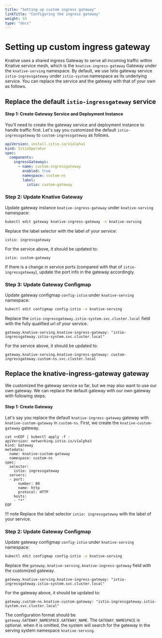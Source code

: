 ```yaml
---
title: "Setting up custom ingress gateway"
linkTitle: "Configuring the ingress gateway"
weight: 55
type: "docs"
---
```


# Setting up custom ingress gateway

Knative uses a shared ingress Gateway to serve all incoming traffic within
Knative service mesh, which is the `knative-ingress-gateway` Gateway under
the `knative-serving` namespace. By default, we use Istio gateway service
`istio-ingressgateway` under `istio-system` namespace as its underlying service.
You can replace the service and the gateway with that of your own as follows.

## Replace the default `istio-ingressgateway` service

#### Step 1: Create Gateway Service and Deployment Instance

You'll need to create the gateway service and deployment instance to handle
traffic first. Let's say you customized the default `istio-ingressgateway` to
`custom-ingressgateway` as follows.

```yaml
apiVersion: install.istio.io/v1alpha1
kind: IstioOperator
spec:
  components:
    ingressGateways:
      - name: custom-ingressgateway
        enabled: true
        namespace: custom-ns
        label:
          istio: custom-gateway
```

### Step 2: Update Knative Gateway

Update gateway instance `knative-ingress-gateway` under `knative-serving`
namespace:

```bash
kubectl edit gateway knative-ingress-gateway -n knative-serving
```

Replace the label selector with the label of your service:

```
istio: ingressgateway
```

For the service above, it should be updated to:

```
istio: custom-gateway
```

If there is a change in service ports (compared with that of
`istio-ingressgateway`), update the port info in the gateway accordingly.

### Step 3: Update Gateway Configmap

Update gateway configmap `config-istio` under `knative-serving`
namespace:

```bash
kubectl edit configmap config-istio -n knative-serving
```

Replace the `istio-ingressgateway.istio-system.svc.cluster.local` field with
the fully qualified url of your service.

```
gateway.knative-serving.knative-ingress-gateway: "istio-ingressgateway.istio-system.svc.cluster.local"
```

For the service above, it should be updated to:

```
gateway.knative-serving.knative-ingress-gateway: custom-ingressgateway.custom-ns.svc.cluster.local
```

## Replace the knative-ingress-gateway gateway

We customized the gateway service so far, but we may also want to use our own gateway.
We can replace the default gateway with our own gateway with following steps.

#### Step 1: Create Gateway

Let's say you replace the default `knative-ingress-gateway` gateway with
`knative-custom-gateway` in `custom-ns`.
First, we create the `knative-custom-gateway` gateway.

```
cat <<EOF | kubectl apply -f -
apiVersion: networking.istio.io/v1alpha3
kind: Gateway
metadata:
  name: knative-custom-gateway
  namespace: custom-ns
spec:
  selector:
    istio: ingressgateway
  servers:
  - port:
      number: 80
      name: http
      protocol: HTTP
    hosts:
    - "*"
EOF
```

!!! note
    Replace the label selector `istio: ingressgateway` with the label of your service.

### Step 2: Update Gateway Configmap

Update gateway configmap `config-istio` under `knative-serving`
namespace:

```bash
kubectl edit configmap config-istio -n knative-serving
```

Replace the `gateway.knative-serving.knative-ingress-gateway` field with
the customized gateway.

```
gateway.knative-serving.knative-ingress-gateway: "istio-ingressgateway.istio-system.svc.cluster.local"
```

For the gateway above, it should be updated to:

```
gateway.custom-ns.knative-custom-gateway: "istio-ingressgateway.istio-system.svc.cluster.local"
```

The configuration format should be `gateway.GATEWAY_NAMESPACE.GATEWAY_NAME`.
The `GATEWAY_NAMESPACE` is optional. when it is omitted, the system will search for
the gateway in the serving system namespace `knative-serving`.

